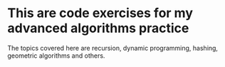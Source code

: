 # This are code exercises for my advanced algorithms practice

The topics covered here are recursion, dynamic programming, hashing,
geometric algorithms and others.
